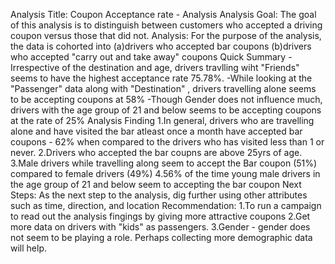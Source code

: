 Analysis Title: Coupon Acceptance rate - Analysis
Analysis Goal: The goal of this analysis is to distinguish between customers who accepted a driving coupon versus those that did not.
Analysis: For the purpose of the analysis, the data is cohorted into (a)drivers who accepted bar coupons (b)drivers who accepted "carry out and take away" coupons
Quick Summary
-Irrespective of the destination and age, drivers travlling wiht "Friends" seems to have the highest acceptance rate 75.78%. -While looking at the "Passenger" data along with "Destination" , drivers travelling alone seems to be accepting coupons at 58% -Though Gender does not influence much, drivers with the age group of 21 and below seems to be accepting coupons at the rate of 25%
Analysis Finding
1.In general, drivers who are travelling alone and have visited the bar atleast once a month have accepted bar coupons - 62% when compared to the drivers who has visited less than 1 or never. 
2.Drivers who accepted the bar coupns are above 25yrs of age. 3.Male drivers while travelling along seem to accept the Bar coupon (51%) compared to female drivers (49%) 4.56% of the time young male drivers in the age group of 21 and below seem to accepting the bar coupon
Next Steps: As the next step to the analysis, dig further using other attributes such as time, direction, and location
Recommendation:
1.To run a campaign to read out the analysis fingings by giving more attractive coupons
2.Get more data on drivers with "kids" as passengers.
3.Gender - gender does not seem to be playing a role. Perhaps collecting more demographic data will help.
